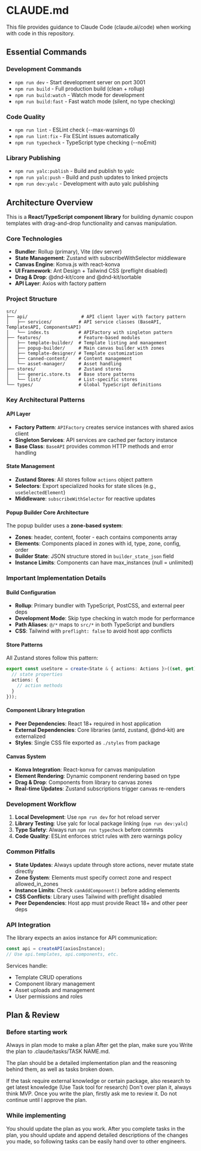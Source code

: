 # CLAUDE.md

This file provides guidance to Claude Code (claude.ai/code) when working with code in this repository.

## Essential Commands

### Development Commands
- `npm run dev` - Start development server on port 3001
- `npm run build` - Full production build (clean + rollup)
- `npm run build:watch` - Watch mode for development
- `npm run build:fast` - Fast watch mode (silent, no type checking)

### Code Quality
- `npm run lint` - ESLint check (--max-warnings 0)
- `npm run lint:fix` - Fix ESLint issues automatically
- `npm run typecheck` - TypeScript type checking (--noEmit)

### Library Publishing
- `npm run yalc:publish` - Build and publish to yalc
- `npm run yalc:push` - Build and push updates to linked projects
- `npm run dev:yalc` - Development with auto yalc publishing

## Architecture Overview

This is a **React/TypeScript component library** for building dynamic coupon templates with drag-and-drop functionality and canvas manipulation.

### Core Technologies
- **Bundler**: Rollup (primary), Vite (dev server)
- **State Management**: Zustand with subscribeWithSelector middleware
- **Canvas Engine**: Konva.js with react-konva
- **UI Framework**: Ant Design + Tailwind CSS (preflight disabled)
- **Drag & Drop**: @dnd-kit/core and @dnd-kit/sortable
- **API Layer**: Axios with factory pattern

### Project Structure

```
src/
├── api/                    # API client layer with factory pattern
│   ├── services/          # API service classes (BaseAPI, TemplatesAPI, ComponentsAPI)
│   └── index.ts           # APIFactory with singleton pattern
├── features/              # Feature-based modules
│   ├── template-builder/  # Template listing and management
│   ├── popup-builder/     # Main canvas builder with zones
│   ├── template-designer/ # Template customization
│   ├── canned-content/    # Content management
│   └── asset-manager/     # Asset handling
├── stores/                # Zustand stores
│   ├── generic.store.ts   # Base store patterns
│   └── list/              # List-specific stores
└── types/                 # Global TypeScript definitions
```

### Key Architectural Patterns

#### API Layer
- **Factory Pattern**: `APIFactory` creates service instances with shared axios client
- **Singleton Services**: API services are cached per factory instance
- **Base Class**: `BaseAPI` provides common HTTP methods and error handling

#### State Management
- **Zustand Stores**: All stores follow `actions` object pattern
- **Selectors**: Export specialized hooks for state slices (e.g., `useSelectedElement`)
- **Middleware**: `subscribeWithSelector` for reactive updates

#### Popup Builder Core Architecture
The popup builder uses a **zone-based system**:
- **Zones**: header, content, footer - each contains components array
- **Elements**: Components placed in zones with id, type, zone, config, order
- **Builder State**: JSON structure stored in `builder_state_json` field
- **Instance Limits**: Components can have max_instances (null = unlimited)

### Important Implementation Details

#### Build Configuration
- **Rollup**: Primary bundler with TypeScript, PostCSS, and external peer deps
- **Development Mode**: Skip type checking in watch mode for performance
- **Path Aliases**: `@/*` maps to `src/*` in both TypeScript and bundlers
- **CSS**: Tailwind with `preflight: false` to avoid host app conflicts

#### Store Patterns
All Zustand stores follow this pattern:
```typescript
export const useStore = create<State & { actions: Actions }>((set, get) => ({
  // state properties
  actions: {
    // action methods
  }
}));
```

#### Component Library Integration
- **Peer Dependencies**: React 18+ required in host application
- **External Dependencies**: Core libraries (antd, zustand, @dnd-kit) are externalized
- **Styles**: Single CSS file exported as `./styles` from package

#### Canvas System
- **Konva Integration**: React-konva for canvas manipulation
- **Element Rendering**: Dynamic component rendering based on type
- **Drag & Drop**: Components from library to canvas zones
- **Real-time Updates**: Zustand subscriptions trigger canvas re-renders

### Development Workflow

1. **Local Development**: Use `npm run dev` for hot reload server
2. **Library Testing**: Use yalc for local package linking (`npm run dev:yalc`)
3. **Type Safety**: Always run `npm run typecheck` before commits
4. **Code Quality**: ESLint enforces strict rules with zero warnings policy

### Common Pitfalls

- **State Updates**: Always update through store actions, never mutate state directly
- **Zone System**: Elements must specify correct zone and respect allowed_in_zones
- **Instance Limits**: Check `canAddComponent()` before adding elements
- **CSS Conflicts**: Library uses Tailwind with preflight disabled
- **Peer Dependencies**: Host app must provide React 18+ and other peer deps

### API Integration

The library expects an axios instance for API communication:
```typescript
const api = createAPI(axiosInstance);
// Use api.templates, api.components, etc.
```

Services handle:
- Template CRUD operations
- Component library management  
- Asset uploads and management
- User permissions and roles


## Plan & Review

### Before starting work
Always in plan mode to make a plan
After
get the plan, make sure you Write the plan
to .claude/tasks/TASK NAME.md.

The plan should be a detailed implementation
plan and the reasoning behind them, as well as
tasks broken down.

If the task require external knowledge or
certain package, also research to get latest
knowledge (Use Task tool for research)
Don't over plan it, always think MVP.
Once you write the plan, firstly ask me to
review it. Do not continue until I approve the
plan.

### While implementing

You should update the plan as you work.
After you complete tasks in the plan, you should
update and append detailed descriptions of the
changes you made, so following tasks can be easily
hand over to other engineers.